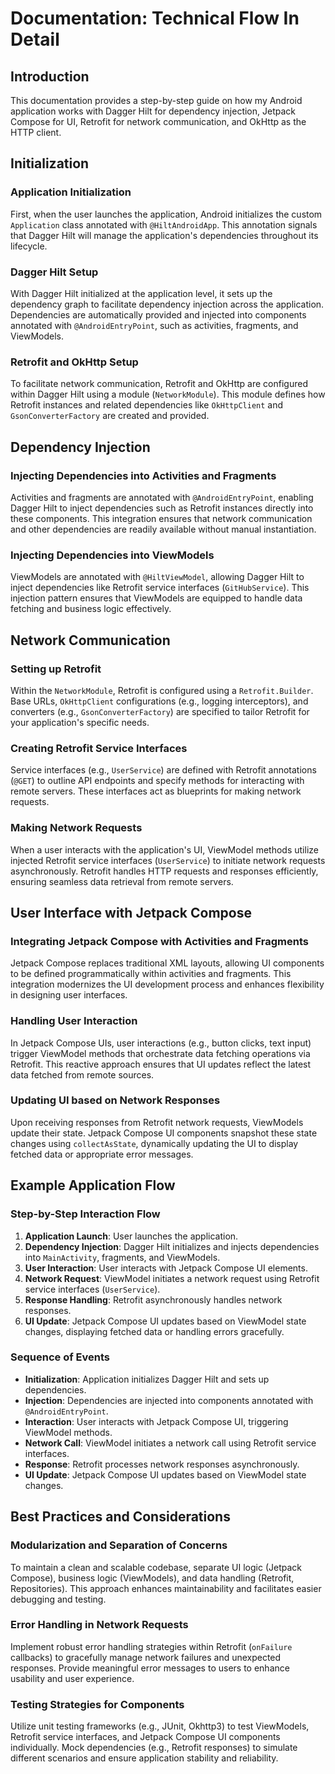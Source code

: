 # Documentation: Technical Flow In Detail

## Introduction

This documentation provides a step-by-step guide on how my Android application works with Dagger Hilt for dependency injection, Jetpack Compose for UI, Retrofit for network communication, and OkHttp as the HTTP client.

## Initialization

### Application Initialization

First, when the user launches the application, Android initializes the custom `Application` class annotated with `@HiltAndroidApp`. This annotation signals that Dagger Hilt will manage the application's dependencies throughout its lifecycle.

### Dagger Hilt Setup

With Dagger Hilt initialized at the application level, it sets up the dependency graph to facilitate dependency injection across the application. Dependencies are automatically provided and injected into components annotated with `@AndroidEntryPoint`, such as activities, fragments, and ViewModels.

### Retrofit and OkHttp Setup

To facilitate network communication, Retrofit and OkHttp are configured within Dagger Hilt using a module (`NetworkModule`). This module defines how Retrofit instances and related dependencies like `OkHttpClient` and `GsonConverterFactory` are created and provided.

## Dependency Injection

### Injecting Dependencies into Activities and Fragments

Activities and fragments are annotated with `@AndroidEntryPoint`, enabling Dagger Hilt to inject dependencies such as Retrofit instances directly into these components. This integration ensures that network communication and other dependencies are readily available without manual instantiation.

### Injecting Dependencies into ViewModels

ViewModels are annotated with `@HiltViewModel`, allowing Dagger Hilt to inject dependencies like Retrofit service interfaces (`GitHubService`). This injection pattern ensures that ViewModels are equipped to handle data fetching and business logic effectively.

## Network Communication

### Setting up Retrofit

Within the `NetworkModule`, Retrofit is configured using a `Retrofit.Builder`. Base URLs, `OkHttpClient` configurations (e.g., logging interceptors), and converters (e.g., `GsonConverterFactory`) are specified to tailor Retrofit for your application's specific needs.

### Creating Retrofit Service Interfaces

Service interfaces (e.g., `UserService`) are defined with Retrofit annotations (`@GET`) to outline API endpoints and specify methods for interacting with remote servers. These interfaces act as blueprints for making network requests.

### Making Network Requests

When a user interacts with the application's UI, ViewModel methods utilize injected Retrofit service interfaces (`UserService`) to initiate network requests asynchronously. Retrofit handles HTTP requests and responses efficiently, ensuring seamless data retrieval from remote servers.

## User Interface with Jetpack Compose

### Integrating Jetpack Compose with Activities and Fragments

Jetpack Compose replaces traditional XML layouts, allowing UI components to be defined programmatically within activities and fragments. This integration modernizes the UI development process and enhances flexibility in designing user interfaces.

### Handling User Interaction

In Jetpack Compose UIs, user interactions (e.g., button clicks, text input) trigger ViewModel methods that orchestrate data fetching operations via Retrofit. This reactive approach ensures that UI updates reflect the latest data fetched from remote sources.

### Updating UI based on Network Responses

Upon receiving responses from Retrofit network requests, ViewModels update their state. Jetpack Compose UI components snapshot these state changes using `collectAsState`, dynamically updating the UI to display fetched data or appropriate error messages.

## Example Application Flow

### Step-by-Step Interaction Flow

1. **Application Launch**: User launches the application.
2. **Dependency Injection**: Dagger Hilt initializes and injects dependencies into `MainActivity`, fragments, and ViewModels.
3. **User Interaction**: User interacts with Jetpack Compose UI elements.
4. **Network Request**: ViewModel initiates a network request using Retrofit service interfaces (`UserService`).
5. **Response Handling**: Retrofit asynchronously handles network responses.
6. **UI Update**: Jetpack Compose UI updates based on ViewModel state changes, displaying fetched data or handling errors gracefully.

### Sequence of Events

- **Initialization**: Application initializes Dagger Hilt and sets up dependencies.
- **Injection**: Dependencies are injected into components annotated with `@AndroidEntryPoint`.
- **Interaction**: User interacts with Jetpack Compose UI, triggering ViewModel methods.
- **Network Call**: ViewModel initiates a network call using Retrofit service interfaces.
- **Response**: Retrofit processes network responses asynchronously.
- **UI Update**: Jetpack Compose UI updates based on ViewModel state changes.

## Best Practices and Considerations

### Modularization and Separation of Concerns

To maintain a clean and scalable codebase, separate UI logic (Jetpack Compose), business logic (ViewModels), and data handling (Retrofit, Repositories). This approach enhances maintainability and facilitates easier debugging and testing.

### Error Handling in Network Requests

Implement robust error handling strategies within Retrofit (`onFailure` callbacks) to gracefully manage network failures and unexpected responses. Provide meaningful error messages to users to enhance usability and user experience.

### Testing Strategies for Components

Utilize unit testing frameworks (e.g., JUnit, Okhttp3) to test ViewModels, Retrofit service interfaces, and Jetpack Compose UI components individually. Mock dependencies (e.g., Retrofit responses) to simulate different scenarios and ensure application stability and reliability.
